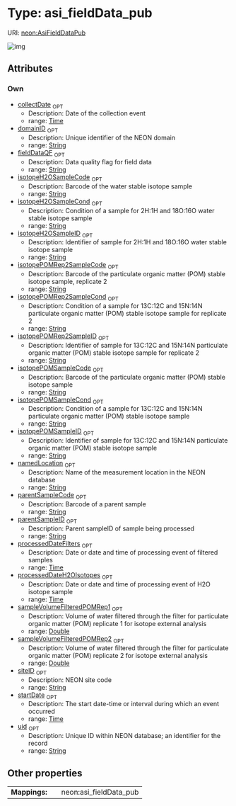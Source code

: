 
# Type: asi_fieldData_pub




URI: [neon:AsiFieldDataPub](https://data.neonscience.org/AsiFieldDataPub)


![img](http://yuml.me/diagram/nofunky;dir:TB/class/[AsiFieldDataPub&#124;uid:string%20%3F;domainID:string%20%3F;siteID:string%20%3F;collectDate:time%20%3F;startDate:time%20%3F;parentSampleID:string%20%3F;processedDateH2OIsotopes:time%20%3F;processedDateFilters:time%20%3F;sampleVolumeFilteredPOMRep1:double%20%3F;sampleVolumeFilteredPOMRep2:double%20%3F;isotopeH2OSampleID:string%20%3F;isotopePOMSampleID:string%20%3F;isotopePOMRep2SampleID:string%20%3F;isotopeH2OSampleCode:string%20%3F;isotopePOMRep2SampleCode:string%20%3F;isotopePOMSampleCode:string%20%3F;parentSampleCode:string%20%3F;fieldDataQF:string%20%3F;namedLocation:string%20%3F;isotopeH2OSampleCond:string%20%3F;isotopePOMSampleCond:string%20%3F;isotopePOMRep2SampleCond:string%20%3F])

## Attributes


### Own

 * [collectDate](collectDate.md)  <sub>OPT</sub>
    * Description: Date of the collection event
    * range: [Time](types/Time.md)
 * [domainID](domainID.md)  <sub>OPT</sub>
    * Description: Unique identifier of the NEON domain
    * range: [String](types/String.md)
 * [fieldDataQF](fieldDataQF.md)  <sub>OPT</sub>
    * Description: Data quality flag for field data
    * range: [String](types/String.md)
 * [isotopeH2OSampleCode](isotopeH2OSampleCode.md)  <sub>OPT</sub>
    * Description: Barcode of the water stable isotope sample
    * range: [String](types/String.md)
 * [isotopeH2OSampleCond](isotopeH2OSampleCond.md)  <sub>OPT</sub>
    * Description: Condition of a sample for 2H:1H and 18O:16O water stable isotope sample
    * range: [String](types/String.md)
 * [isotopeH2OSampleID](isotopeH2OSampleID.md)  <sub>OPT</sub>
    * Description: Identifier of sample for 2H:1H and 18O:16O water stable isotope sample
    * range: [String](types/String.md)
 * [isotopePOMRep2SampleCode](isotopePOMRep2SampleCode.md)  <sub>OPT</sub>
    * Description: Barcode of the particulate organic matter (POM) stable isotope sample, replicate 2
    * range: [String](types/String.md)
 * [isotopePOMRep2SampleCond](isotopePOMRep2SampleCond.md)  <sub>OPT</sub>
    * Description: Condition of a sample for 13C:12C and 15N:14N particulate organic matter (POM) stable isotope sample for replicate 2
    * range: [String](types/String.md)
 * [isotopePOMRep2SampleID](isotopePOMRep2SampleID.md)  <sub>OPT</sub>
    * Description: Identifier of sample for 13C:12C and 15N:14N particulate organic matter (POM) stable isotope sample for replicate 2
    * range: [String](types/String.md)
 * [isotopePOMSampleCode](isotopePOMSampleCode.md)  <sub>OPT</sub>
    * Description: Barcode of the particulate organic matter (POM) stable isotope sample
    * range: [String](types/String.md)
 * [isotopePOMSampleCond](isotopePOMSampleCond.md)  <sub>OPT</sub>
    * Description: Condition of a sample for 13C:12C and 15N:14N particulate organic matter (POM) stable isotope sample
    * range: [String](types/String.md)
 * [isotopePOMSampleID](isotopePOMSampleID.md)  <sub>OPT</sub>
    * Description: Identifier of sample for 13C:12C and 15N:14N particulate organic matter (POM) stable isotope sample
    * range: [String](types/String.md)
 * [namedLocation](namedLocation.md)  <sub>OPT</sub>
    * Description: Name of the measurement location in the NEON database
    * range: [String](types/String.md)
 * [parentSampleCode](parentSampleCode.md)  <sub>OPT</sub>
    * Description: Barcode of a parent sample
    * range: [String](types/String.md)
 * [parentSampleID](parentSampleID.md)  <sub>OPT</sub>
    * Description: Parent sampleID of sample being processed
    * range: [String](types/String.md)
 * [processedDateFilters](processedDateFilters.md)  <sub>OPT</sub>
    * Description: Date or date and time of processing event of filtered samples
    * range: [Time](types/Time.md)
 * [processedDateH2OIsotopes](processedDateH2OIsotopes.md)  <sub>OPT</sub>
    * Description: Date or date and time of processing event of H2O isotope sample
    * range: [Time](types/Time.md)
 * [sampleVolumeFilteredPOMRep1](sampleVolumeFilteredPOMRep1.md)  <sub>OPT</sub>
    * Description: Volume of water filtered through the filter for particulate organic matter (POM) replicate 1 for isotope external analysis
    * range: [Double](types/Double.md)
 * [sampleVolumeFilteredPOMRep2](sampleVolumeFilteredPOMRep2.md)  <sub>OPT</sub>
    * Description: Volume of water filtered through the filter for particulate organic matter (POM) replicate 2 for isotope external analysis
    * range: [Double](types/Double.md)
 * [siteID](siteID.md)  <sub>OPT</sub>
    * Description: NEON site code
    * range: [String](types/String.md)
 * [startDate](startDate.md)  <sub>OPT</sub>
    * Description: The start date-time or interval during which an event occurred
    * range: [Time](types/Time.md)
 * [uid](uid.md)  <sub>OPT</sub>
    * Description: Unique ID within NEON database; an identifier for the record
    * range: [String](types/String.md)

## Other properties

|  |  |  |
| --- | --- | --- |
| **Mappings:** | | neon:asi_fieldData_pub |

